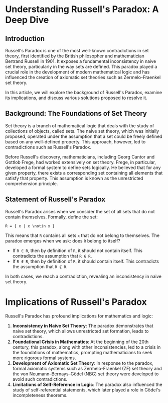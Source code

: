 # Understanding Russell's Paradox: A Deep Dive

## Introduction

Russell's Paradox is one of the most well-known contradictions in set theory, first identified by the British philosopher and mathematician Bertrand Russell in 1901. It exposes a fundamental inconsistency in naive set theory, particularly in the way sets are defined. This paradox played a crucial role in the development of modern mathematical logic and has influenced the creation of axiomatic set theories such as Zermelo-Fraenkel set theory.

In this article, we will explore the background of Russell's Paradox, examine its implications, and discuss various solutions proposed to resolve it.

## Background: The Foundations of Set Theory

Set theory is a branch of mathematical logic that deals with the study of collections of objects, called sets. The naive set theory, which was initially proposed, operated under the assumption that a set could be freely defined based on any well-defined property. This approach, however, led to contradictions such as Russell's Paradox.

Before Russell's discovery, mathematicians, including Georg Cantor and Gottlob Frege, had worked extensively on set theory. Frege, in particular, developed a formal system to define sets logically. He believed that for any given property, there exists a corresponding set containing all elements that satisfy that property. This assumption is known as the unrestricted comprehension principle.

## Statement of Russell's Paradox

Russell's Paradox arises when we consider the set of all sets that do not contain themselves. Formally, define the set:

```
R = { x | x \notin x }
```

This means that `R` contains all sets `x` that do not belong to themselves. The paradox emerges when we ask: does `R` belong to itself?

- If `R ∈ R`, then by definition of `R`, it should not contain itself. This contradicts the assumption that `R ∈ R`.
- If `R ∉ R`, then by definition of `R`, it should contain itself. This contradicts the assumption that `R ∉ R`.

In both cases, we reach a contradiction, revealing an inconsistency in naive set theory.

# Implications of Russell's Paradox

Russell's Paradox has profound implications for mathematics and logic:

1. **Inconsistency in Naive Set Theory**: The paradox demonstrates that naive set theory, which allows unrestricted set formation, leads to contradictions.
2. **Foundational Crisis in Mathematics**: At the beginning of the 20th century, this paradox, along with other inconsistencies, led to a crisis in the foundations of mathematics, prompting mathematicians to seek more rigorous formal systems.
3. **Development of Axiomatic Set Theory**: In response to the paradox, formal axiomatic systems such as Zermelo-Fraenkel (ZF) set theory and the von Neumann–Bernays–Gödel (NBG) set theory were developed to avoid such contradictions.
4. **Limitations of Self-Reference in Logic**: The paradox also influenced the study of self-referential statements, which later played a role in Gödel's incompleteness theorems.



